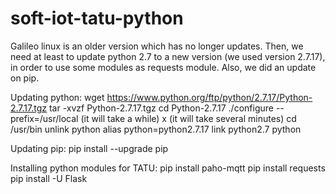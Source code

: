 # soft-iot-tatu-python

Galileo linux is an older version which has no longer updates. Then, we need at least to update python 2.7 to a new version (we used version 2.7.17), in order to use some modules as requests module. Also, we did an update on pip.

Updating python:
	wget https://www.python.org/ftp/python/2.7.17/Python-2.7.17.tgz
	tar -xvzf Python-2.7.17.tgz
	cd Python-2.7.17
	./configure --prefix=/usr/local (it will take a while)
	x (it will take several minutes)
	cd /usr/bin
	unlink python
	alias python=python2.7.17
	link python2.7 python

Updating pip:
	pip install --upgrade pip

Installing python modules for TATU:
	pip install paho-mqtt
	pip install requests
	pip install -U Flask
